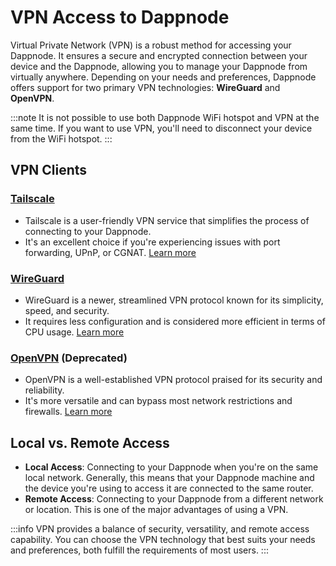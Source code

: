 # VPN Access to Dappnode

Virtual Private Network (VPN) is a robust method for accessing your Dappnode. It ensures a secure and encrypted connection between your device and the Dappnode, allowing you to manage your Dappnode from virtually anywhere. Depending on your needs and preferences, Dappnode offers support for two primary VPN technologies: **WireGuard** and **OpenVPN**.

:::note
It is not possible to use both Dappnode WiFi hotspot and VPN at the same time. If you want to use VPN, you'll need to disconnect your device from the WiFi hotspot.
:::

## VPN Clients

### [Tailscale](/docs/user/access-your-dappnode/vpn/tailscale)

- Tailscale is a user-friendly VPN service that simplifies the process of connecting to your Dappnode.
- It's an excellent choice if you're experiencing issues with port forwarding, UPnP, or CGNAT. [Learn more](https://tailscale.com/)

### [WireGuard](/docs/user/access-your-dappnode/vpn/wireguard)

- WireGuard is a newer, streamlined VPN protocol known for its simplicity, speed, and security.
- It requires less configuration and is considered more efficient in terms of CPU usage. [Learn more](https://www.wireguard.com/)

### [OpenVPN](/docs/user/access-your-dappnode/vpn/openvpn) (Deprecated)

- OpenVPN is a well-established VPN protocol praised for its security and reliability.
- It's more versatile and can bypass most network restrictions and firewalls. [Learn more](https://openvpn.net/)

## Local vs. Remote Access

- **Local Access**: Connecting to your Dappnode when you're on the same local network. Generally, this means that your Dappnode machine and the device you're using to access it are connected to the same router.
- **Remote Access**: Connecting to your Dappnode from a different network or location. This is one of the major advantages of using a VPN.

:::info
VPN provides a balance of security, versatility, and remote access capability. You can choose the VPN technology that best suits your needs and preferences, both fulfill the requirements of most users.
:::
